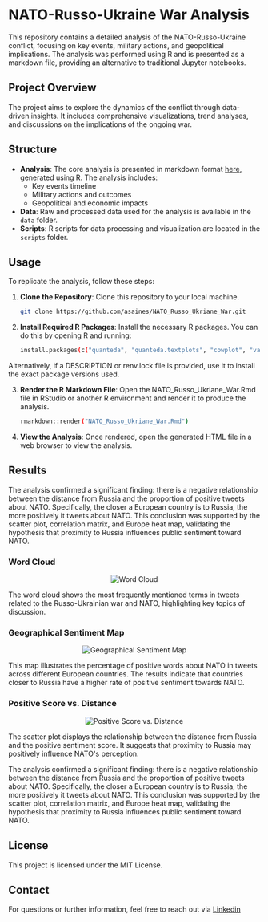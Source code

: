 # NATO-Russo-Ukraine War Analysis

This repository contains a detailed analysis of the NATO-Russo-Ukraine conflict, focusing on key events, military actions, and geopolitical implications. The analysis was performed using R and is presented as a markdown file, providing an alternative to traditional Jupyter notebooks.

## Project Overview

The project aims to explore the dynamics of the conflict through data-driven insights. It includes comprehensive visualizations, trend analyses, and discussions on the implications of the ongoing war.

## Structure

- **Analysis**: The core analysis is presented in markdown format [here](https://asaines.github.io/NATO_Russo_Ukriane_War/), generated using R. The analysis includes:
  - Key events timeline
  - Military actions and outcomes
  - Geopolitical and economic impacts
- **Data**: Raw and processed data used for the analysis is available in the `data` folder.
- **Scripts**: R scripts for data processing and visualization are located in the `scripts` folder.

## Usage

To replicate the analysis, follow these steps:

1. **Clone the Repository**: Clone this repository to your local machine.
   
   ```bash
   git clone https://github.com/asaines/NATO_Russo_Ukriane_War.git

2. **Install Required R Packages**: Install the necessary R packages. You can do this by opening R and running:

    ```bash
    install.packages(c("quanteda", "quanteda.textplots", "cowplot", "vader", "readxl", "tidyverse", "REdaS"))


Alternatively, if a DESCRIPTION or renv.lock file is provided, use it to install the exact package versions used.

3. **Render the R Markdown File**: Open the NATO_Russo_Ukriane_War.Rmd file in RStudio or another R environment and render it to produce the analysis.

    ```bash
    rmarkdown::render("NATO_Russo_Ukriane_War.Rmd")

4. **View the Analysis**: Once rendered, open the generated HTML file in a web browser to view the analysis.


## Results
The analysis confirmed a significant finding: there is a negative relationship between the distance from Russia and the proportion of positive tweets about NATO. Specifically, the closer a European country is to Russia, the more positively it tweets about NATO. This conclusion was supported by the scatter plot, correlation matrix, and Europe heat map, validating the hypothesis that proximity to Russia influences public sentiment toward NATO.

### Word Cloud

<div align="center">
    <img src="https://github.com/user-attachments/assets/9c56b6b3-4c87-4d08-bc0e-d668957860b3" alt="Word Cloud">
</div>

The word cloud shows the most frequently mentioned terms in tweets related to the Russo-Ukrainian war and NATO, highlighting key topics of discussion.

### Geographical Sentiment Map

<div align="center">
    <img src="https://github.com/user-attachments/assets/37cbffbc-2d71-4cb6-9d3a-6e8222ed35c1" alt="Geographical Sentiment Map">
</div>

This map illustrates the percentage of positive words about NATO in tweets across different European countries. The results indicate that countries closer to Russia have a higher rate of positive sentiment towards NATO.

### Positive Score vs. Distance

<div align="center">
    <img src="[https://github.com/user-attachments/assets/d2d5898d-9d76-4b9f-b93a-0b12538a2181](https://github.com/user-attachments/assets/a46b3b7e-30ec-49dd-a660-a41f893a6df6)" alt="Positive Score vs. Distance">
</div>

The scatter plot displays the relationship between the distance from Russia and the positive sentiment score. It suggests that proximity to Russia may positively influence NATO's perception.


The analysis confirmed a significant finding: there is a negative relationship between the distance from Russia and the proportion of positive tweets about NATO. Specifically, the closer a European country is to Russia, the more positively it tweets about NATO. This conclusion was supported by the scatter plot, correlation matrix, and Europe heat map, validating the hypothesis that proximity to Russia influences public sentiment toward NATO.

## License

This project is licensed under the MIT License.


## Contact

For questions or further information, feel free to reach out via [Linkedin](https://www.linkedin.com/in/asaines/)

